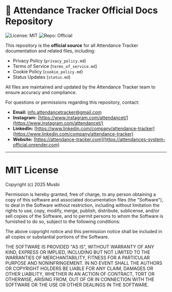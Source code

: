 # 📝 Attendance Tracker Official Docs Repository

![License: MIT](https://img.shields.io/badge/License-MIT-yellow.svg)
![Repo: Official](https://img.shields.io/badge/Repo-Official-blue)

This repository is the **official source** for all Attendance Tracker documentation and related files, including:

- Privacy Policy (`privacy_policy.md`)  
- Terms of Service (`terms_of_service.md`)  
- Cookie Policy (`cookie_policy.md`)  
- Status Updates (`status.md`)  

All files are maintained and updated by the Attendance Tracker team to ensure accuracy and compliance.  

For questions or permissions regarding this repository, contact:  
- **Email:** info.attendancetracker@gmail.com  
- **Instagram:** [https://www.instagram.com/attendancet/](https://www.instagram.com/attendancet/)  
- **LinkedIn:** [https://www.linkedin.com/company/attendance-tracker](https://www.linkedin.com/company/attendance-tracker)
- **Website:** [https://attendance-tracker.com](https://attendances-system-official.onrender.com)

---

# MIT License

Copyright (c) 2025 Musbi

Permission is hereby granted, free of charge, to any person obtaining a copy
of this software and associated documentation files (the "Software"), to deal
in the Software without restriction, including without limitation the rights
to use, copy, modify, merge, publish, distribute, sublicense, and/or sell
copies of the Software, and to permit persons to whom the Software is
furnished to do so, subject to the following conditions:

The above copyright notice and this permission notice shall be included in all
copies or substantial portions of the Software.

THE SOFTWARE IS PROVIDED "AS IS", WITHOUT WARRANTY OF ANY KIND, EXPRESS OR
IMPLIED, INCLUDING BUT NOT LIMITED TO THE WARRANTIES OF MERCHANTABILITY,
FITNESS FOR A PARTICULAR PURPOSE AND NONINFRINGEMENT. IN NO EVENT SHALL THE
AUTHORS OR COPYRIGHT HOLDERS BE LIABLE FOR ANY CLAIM, DAMAGES OR OTHER
LIABILITY, WHETHER IN AN ACTION OF CONTRACT, TORT OR OTHERWISE, ARISING FROM,
OUT OF OR IN CONNECTION WITH THE SOFTWARE OR THE USE OR OTHER DEALINGS IN THE
SOFTWARE.
